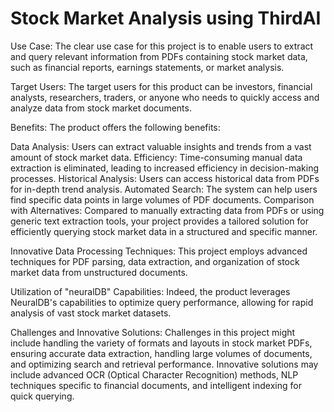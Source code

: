 # Stock Market Analysis using ThirdAI


Use Case: The clear use case for this project is to enable users to extract and query relevant information from PDFs containing stock market data, such as financial reports, earnings statements, or market analysis.

Target Users: The target users for this product can be investors, financial analysts, researchers, traders, or anyone who needs to quickly access and analyze data from stock market documents.

Benefits: The product offers the following benefits:

Data Analysis: Users can extract valuable insights and trends from a vast amount of stock market data.
Efficiency: Time-consuming manual data extraction is eliminated, leading to increased efficiency in decision-making processes.
Historical Analysis: Users can access historical data from PDFs for in-depth trend analysis.
Automated Search: The system can help users find specific data points in large volumes of PDF documents.
Comparison with Alternatives: Compared to manually extracting data from PDFs or using generic text extraction tools, your project provides a tailored solution for efficiently querying stock market data in a structured and specific manner.

Innovative Data Processing Techniques: This project employs advanced techniques for PDF parsing, data extraction, and organization of stock market data from unstructured documents.

Utilization of "neuralDB" Capabilities: Indeed, the product leverages NeuralDB's capabilities to optimize query performance, allowing for rapid analysis of vast stock market datasets.

Challenges and Innovative Solutions: Challenges in this project might include handling the variety of formats and layouts in stock market PDFs, ensuring accurate data extraction, handling large volumes of documents, and optimizing search and retrieval performance. Innovative solutions may include advanced OCR (Optical Character Recognition) methods, NLP techniques specific to financial documents, and intelligent indexing for quick querying.
